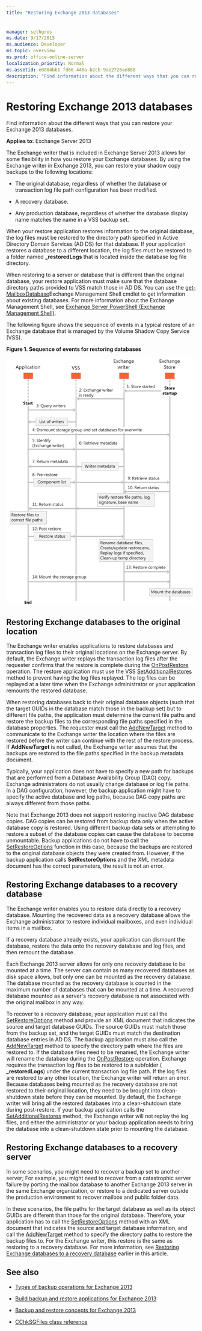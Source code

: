 ```yaml
---
title: "Restoring Exchange 2013 databases"
 
 
manager: sethgros
ms.date: 9/17/2015
ms.audience: Developer
ms.topic: overview
ms.prod: office-online-server
localization_priority: Normal
ms.assetid: e0804bb1-fd66-448a-b2cb-9ae2726ae888
description: "Find information about the different ways that you can restore your Exchange 2013 databases."
---
```


# Restoring Exchange 2013 databases

Find information about the different ways that you can restore your Exchange 2013 databases. 
  
**Applies to:** Exchange Server 2013 
  
The Exchange writer that is included in Exchange Server 2013 allows for some flexibility in how you restore your Exchange databases. By using the Exchange writer in Exchange 2013, you can restore your shadow copy backups to the following locations:
  
- The original database, regardless of whether the database or transaction log file path configuration has been modified.
    
- A recovery database.
    
- Any production database, regardless of whether the database display name matches the name in a VSS backup set.
    
When your restore application restores information to the original database, the log files must be restored to the directory path specified in Active Directory Domain Services (AD DS) for that database. If your application restores a database to a different location, the log files must be restored to a folder named **_restoredLogs** that is located inside the database log file directory. 
  
When restoring to a server or database that is different than the original database, your restore application must make sure that the database directory paths provided to VSS match those in AD DS. You can use the [get-MailboxDatabase](http://technet.microsoft.com/en-us/library/bb124924%28v=exchg.150%29.aspx)Exchange Management Shell cmdlet to get information about existing databases. For more information about the Exchange Management Shell, see [Exchange Server PowerShell (Exchange Management Shell)](https://docs.microsoft.com/en-us/powershell/exchange/exchange-server/exchange-management-shell?view=exchange-ps). 
  
The following figure shows the sequence of events in a typical restore of an Exchange database that is managed by the Volume Shadow Copy Service (VSS).
  
**Figure 1. Sequence of events for restoring databases**

![A diagram that shows the sequence of events for the restore process. The sequence begins with the Exchange store startup, and then continues through many steps between the Exchange writer, VSS, and the client application.](media/VSS_StoreWriterRestore.gif)
  
## Restoring Exchange databases to the original location
<a name="bk_OriginalLocation"> </a>

The Exchange writer enables applications to restore databases and transaction log files to their original locations on the Exchange server. By default, the Exchange writer replays the transaction log files after the requester confirms that the restore is complete during the [OnPostRestore](http://msdn.microsoft.com/en-us/library/windows/desktop/aa381566%28v=vs.85%29.aspx) operation. The restore application must use the VSS [SetAdditionalRestores](http://msdn.microsoft.com/en-us/library/windows/desktop/aa382829%28v=vs.85%29.aspx) method to prevent having the log files replayed. The log files can be replayed at a later time when the Exchange administrator or your application remounts the restored database. 
  
When restoring databases back to their original database objects (such that the target GUIDs in the database match those in the backup set) but to different file paths, the application must determine the current file paths and restore the backup files to the corresponding file paths specified in the database properties. The requester must call the [AddNewTarget](http://msdn.microsoft.com/en-us/library/windows/desktop/aa382648%28v=vs.85%29.aspx) method to communicate to the Exchange writer the location where the files are restored before the writer can continue with the rest of the restore process. If **AddNewTarget** is not called, the Exchange writer assumes that the backups are restored to the file paths specified in the backup metadata document. 
  
Typically, your application does not have to specify a new path for backups that are performed from a Database Availability Group (DAG) copy. Exchange administrators do not usually change database or log file paths. In a DAG configuration, however, the backup application might have to specify the active database and log paths, because DAG copy paths are always different from those paths.
  
Note that Exchange 2013 does not support restoring inactive DAG database copies. DAG copies can be restored from backup data only when the active database copy is restored. Using different backup data sets or attempting to restore a subset of the database copies can cause the database to become unmountable. Backup applications do not have to call the [SetRestoreOptions](http://msdn.microsoft.com/en-us/library/windows/desktop/aa382856%28v=vs.85%29.aspx) function in this case, because the backups are restored to the original database objects they were created from. However, if the backup application calls **SetRestoreOptions** and the XML metadata document has the correct parameters, the result is not an error. 
  
## Restoring Exchange databases to a recovery database
<a name="bk_RecoveryDatabase"> </a>

The Exchange writer enables you to restore data directly to a recovery database. Mounting the recovered data as a recovery database allows the Exchange administrator to restore individual mailboxes, and even individual items in a mailbox.
  
If a recovery database already exists, your application can dismount the database, restore the data onto the recovery database and log files, and then remount the database.
  
Each Exchange 2013 server allows for only one recovery database to be mounted at a time. The server can contain as many recovered databases as disk space allows, but only one can be mounted as the recovery database. The database mounted as the recovery database is counted in the maximum number of databases that can be mounted at a time. A recovered database mounted as a server's recovery database is not associated with the original mailbox in any way.
  
To recover to a recovery database, your application must call the [SetRestoreOptions](http://msdn.microsoft.com/en-us/library/windows/desktop/aa382856%28v=vs.85%29.aspx) method and provide an XML document that indicates the source and target database GUIDs. The source GUIDs must match those from the backup set, and the target GUIDs must match the destination database entries in AD DS. The backup application must also call the [AddNewTarget](http://msdn.microsoft.com/en-us/library/windows/desktop/aa382648%28v=vs.85%29.aspx) method to specify the directory path where the files are restored to. If the database files need to be renamed, the Exchange writer will rename the database during the [OnPostRestore](http://msdn.microsoft.com/en-us/library/windows/desktop/aa381566%28v=vs.85%29.aspx) operation. Exchange requires the transaction log files to be restored to a subfolder ( **_restoredLogs**) under the current transaction log file path. If the log files are restored to any other location, the Exchange writer will return an error. Because databases being mounted as the recovery database are not restored to their original location, they need to be brought into clean-shutdown state before they can be mounted. By default, the Exchange writer will bring all the restored databases into a clean-shutdown state during post-restore. If your backup application calls the [SetAdditionalRestores](http://msdn.microsoft.com/en-us/library/windows/desktop/aa382829%28v=vs.85%29.aspx) method, the Exchange writer will not replay the log files, and either the administrator or your backup application needs to bring the database into a clean-shutdown state prior to mounting the database. 
  
## Restoring Exchange databases to a recovery server
<a name="bk_RecoveryServer"> </a>

In some scenarios, you might need to recover a backup set to another server; For example, you might need to recover from a catastrophic server failure by porting the mailbox database to another Exchange 2013 server in the same Exchange organization, or restore to a dedicated server outside the production environment to recover mailbox and public folder data. 
  
In these scenarios, the file paths for the target database as well as its object GUIDs are different than those for the original database. Therefore, your application has to call the [SetRestoreOptions](http://msdn.microsoft.com/en-us/library/windows/desktop/aa382856%28v=vs.85%29.aspx) method with an XML document that indicates the source and target database information, and call the [AddNewTarget](http://msdn.microsoft.com/en-us/library/windows/desktop/aa382648%28v=vs.85%29.aspx) method to specify the directory paths to restore the backup files to. For the Exchange writer, this restore is the same as restoring to a recovery database. For more information, see [Restoring Exchange databases to a recovery database](restoring-exchange-2013-databases.md#bk_RecoveryDatabase) earlier in this article. 
  
## See also
<a name="bk_AdditionalResources"> </a>

- [Types of backup operations for Exchange 2013](types-of-backup-operations-for-exchange-2013.md)
    
- [Build backup and restore applications for Exchange 2013](build-backup-and-restore-applications-for-exchange-2013.md)
    
- [Backup and restore concepts for Exchange 2013](backup-and-restore-concepts-for-exchange-2013.md)
    
- [CChkSGFiles class reference](cchksgfiles-class-reference.md)
    

